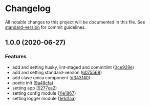 # Changelog

All notable changes to this project will be documented in this file. See [standard-version](https://github.com/conventional-changelog/standard-version) for commit guidelines.

## 1.0.0 (2020-06-27)


### Features

* add and setting husky, lint-staged and commitlint ([0ce928e](https://github.com/jesusgoku/clave-unica-node-example/commit/0ce928ebc7cbbc4dc0a56009cb2e183048974264))
* add and setting standard-version ([6075568](https://github.com/jesusgoku/clave-unica-node-example/commit/60755688e61732e556ae9dd90c125baf2d1fb263))
* add clave unica component ([d343140](https://github.com/jesusgoku/clave-unica-node-example/commit/d343140df4830cabae99adf0c5c3d9c38516536a))
* poetic init ([9a48cfa](https://github.com/jesusgoku/clave-unica-node-example/commit/9a48cfaf09455a86b4c7acd19d5f80817c665e37))
* setting app ([9277ea2](https://github.com/jesusgoku/clave-unica-node-example/commit/9277ea24c8ba4ea3c13334fdba816023bd7c8627))
* setting config module ([11e1867](https://github.com/jesusgoku/clave-unica-node-example/commit/11e18677ca86e051f85883672fc6ab3ad9ef0bf6))
* setting logger module ([1e1d1aa](https://github.com/jesusgoku/clave-unica-node-example/commit/1e1d1aaddab14c46be4a8166f7db5007fc8411ad))
